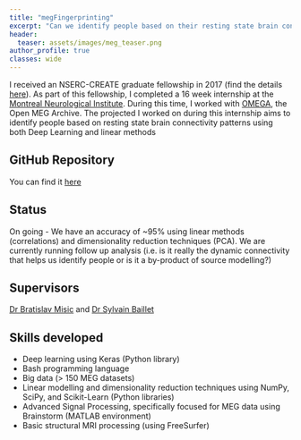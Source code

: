 ```yaml
---
title: "megFingerprinting"
excerpt: "Can we identify people based on their resting state brain connectivity?"
header:
  teaser: assets/images/meg_teaser.png
author_profile: true
classes: wide
---
```

 
I received an NSERC-CREATE graduate fellowship in 2017 (find the details [here](http://cd-create.org/)). As part of this fellowship, I completed a 16 week internship at the [Montreal Neurological Institute](https://www.mcgill.ca/neuro/). During this time, I worked with [OMEGA](https://www.mcgill.ca/bic/resources/omega), the Open MEG Archive. The projected I worked on during this internship aims to identify people based on resting state brain connectivity patterns using both Deep Learning and linear methods

## GitHub Repository
You can find it [here](https://github.com/neurohazardous/megFingerprinting)

## Status
On going - We have an accuracy of ~95% using linear methods (correlations) and dimensionality reduction techniques (PCA). We are currently running follow up analysis (i.e. is it really the dynamic connectivity that helps us identify people or is it a by-product of source modelling?)

## Supervisors
[Dr Bratislav Misic](https://www.mcgill.ca/neuro/research/researchers/bratislav-misic) and [Dr Sylvain Baillet](https://www.mcgill.ca/neuro/research/researchers/baillet)

## Skills developed
* Deep learning using Keras (Python library)
* Bash programming language 
* Big data (> 150 MEG datasets)
* Linear modelling and dimensionality reduction techniques using NumPy, SciPy, and Scikit-Learn (Python libraries)
* Advanced Signal Processing, specifically focused for MEG data using Brainstorm (MATLAB environment)
* Basic structural MRI processing (using FreeSurfer)
